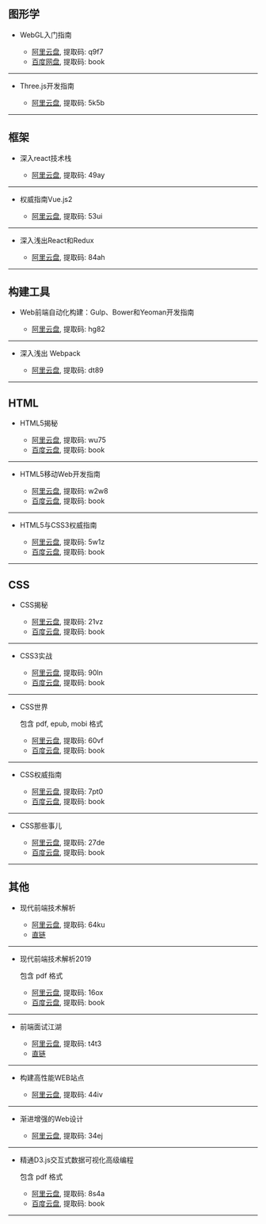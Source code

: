 ## 图形学

- WebGL入门指南

  - [阿里云盘](https://www.aliyundrive.com/s/4zaWWgG4i8V), 提取码: q9f7
  - [百度网盘](https://pan.baidu.com/s/1fPlW6ZWrbUxz6_6tn117sA), 提取码: book
***
- Three.js开发指南

  - [阿里云盘](https://www.aliyundrive.com/s/QfGxLo8cM9L), 提取码: 5k5b
***

## 框架

- 深入react技术栈

  - [阿里云盘](https://www.aliyundrive.com/s/R5hzkPTz4Cz), 提取码: 49ay
***
- 权威指南Vue.js2

  - [阿里云盘](https://www.aliyundrive.com/s/bw8yyq2YFrV), 提取码: 53ui
***
- 深入浅出React和Redux

  - [阿里云盘](https://www.aliyundrive.com/s/q9CfHVp6pw5), 提取码: 84ah
***

## 构建工具

- Web前端自动化构建：Gulp、Bower和Yeoman开发指南

  - [阿里云盘](https://www.aliyundrive.com/s/DtNsHE24TQM), 提取码: hg82
***
- 深入浅出 Webpack

  - [阿里云盘](https://www.aliyundrive.com/s/aSGq7fsq3eU), 提取码: dt89
***

## HTML

- HTML5揭秘

  - [阿里云盘](https://www.aliyundrive.com/s/KXtx6YaZ69K), 提取码: wu75
  - [百度云盘](https://pan.baidu.com/s/1xF0dgn4G-9sCChNb64wD4w), 提取码: book
***
- HTML5移动Web开发指南

  - [阿里云盘](https://www.aliyundrive.com/s/wBSdt2iern9), 提取码: w2w8
  - [百度云盘](https://pan.baidu.com/s/1AKfTOV8z169Bjjq0pz1R7w), 提取码: book
***
- HTML5与CSS3权威指南

  - [阿里云盘](https://www.aliyundrive.com/s/8mM3mJmD2hV), 提取码: 5w1z
  - [百度云盘](https://pan.baidu.com/s/1N7KvfKp9Kzs_gqeVqbhU6Q), 提取码: book
***

## CSS

- CSS揭秘

  - [阿里云盘](https://www.aliyundrive.com/s/AzzvwPbybNn), 提取码: 21vz
  - [百度云盘](https://pan.baidu.com/s/1OWqq5tBmepzqrKLnwUZ3YQ), 提取码: book
***
- CSS3实战

  - [阿里云盘](https://www.aliyundrive.com/s/7yQ66ji6vXv), 提取码: 90ln
  - [百度云盘](https://pan.baidu.com/s/1ZJFfGa9ocfM3c8V_snVsUQ), 提取码: book
***
- CSS世界

  包含 pdf, epub, mobi 格式  

  - [阿里云盘](https://www.aliyundrive.com/s/2LMxQijoYet), 提取码: 60vf
  - [百度云盘](https://pan.baidu.com/s/1dz8F4Jgaqp39_faws0sIMA), 提取码: book
***
- CSS权威指南

  - [阿里云盘](https://www.aliyundrive.com/s/Jz9C6BxFgsR), 提取码: 7pt0
  - [百度云盘](https://pan.baidu.com/s/15a1TNqKQBv9OtlMaTJkmmg), 提取码: book
***
- CSS那些事儿

  - [阿里云盘](https://www.aliyundrive.com/s/t7VzUHQHpDQ), 提取码: 27de
  - [百度云盘](https://pan.baidu.com/s/1PMkZC2948Cc4DB-4xhoQrA), 提取码: book
***

## 其他

- 现代前端技术解析

  - [阿里云盘](https://www.aliyundrive.com/s/6EcLcDvGqrP), 提取码: 64ku
  - [直链](https://static.xjq.icu/book/现代前端技术解析.mobi)
***
- 现代前端技术解析2019

  包含 pdf 格式  

  - [阿里云盘](https://www.aliyundrive.com/s/cqyL2EjNkQE), 提取码: 16ox
  - [百度云盘](https://pan.baidu.com/s/18n2-h_goCQtsxIlh46NcQQ), 提取码: book
***
- 前端面试江湖

  - [阿里云盘](https://www.aliyundrive.com/s/t6bP8Xi5t1w), 提取码: t4t3
  - [直链](https://static.xjq.icu/book/前端面试江湖.mobi)
***
- 构建高性能WEB站点

  - [阿里云盘](https://www.aliyundrive.com/s/VQr43dRHJxS), 提取码: 44iv
***
- 渐进增强的Web设计

  - [阿里云盘](https://www.aliyundrive.com/s/WqetSi5ZPEX), 提取码: 34ej
***
- 精通D3.js交互式数据可视化高级编程

  包含 pdf 格式  

  - [阿里云盘](https://www.aliyundrive.com/s/u7nYeAT2hgm), 提取码: 8s4a
  - [百度云盘](https://pan.baidu.com/s/10LPCwZntJxMMACtJ4FN3hw), 提取码: book
***

